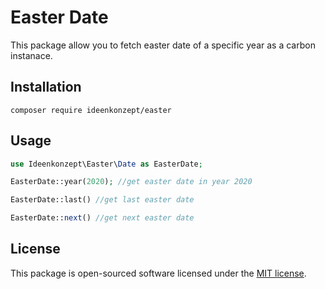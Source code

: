 # Easter Date
This package allow you to fetch easter date of a specific year as a carbon instanace.


## Installation

```
composer require ideenkonzept/easter
```

## Usage

```php
use Ideenkonzept\Easter\Date as EasterDate;

EasterDate::year(2020); //get easter date in year 2020

EasterDate::last() //get last easter date

EasterDate::next() //get next easter date
```

## License

This package is open-sourced software licensed under the [MIT license](https://opensource.org/licenses/MIT).
